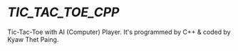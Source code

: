 # _TIC_TAC_TOE_CPP_
Tic-Tac-Toe with AI (Computer) Player. It's programmed by C++ &amp; coded by Kyaw Thet Paing.
